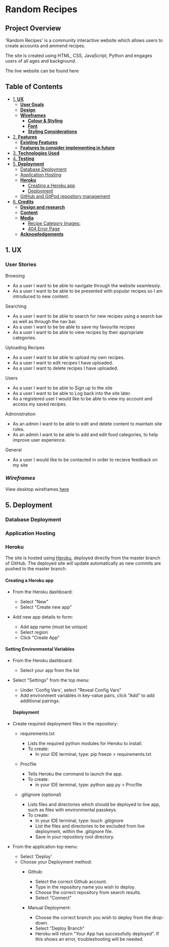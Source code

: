 # **Random Recipes**

## **Project Overview**

'Random Recipes' is a community interactive website which allows users to create accounts and ammend recipes.

The site is created using HTML, CSS, JavaScript, Python and engages users of all ages and background.

The live website can be found here

## **Table of Contents** 

  * [1. **UX**](#1-ux)
    + [**User Goals**](#user-goals)
    + [**Design**](#design)
    + [**Wireframes**](#wireframes)
      - [**Colour & Styling**](#colour--styling)
      - [**Font**](#font)
      - [**Styling Considerations**](#styling-considerations)
  * [2. **Features**](#2-features)
    + [**Existing Features**](#existing-features)
    + [**Features to consider implementing in future**](#features-to-consider-implementing-in-future)
  * [3. **Technologies Used**](#3-technologies-used)
  * [4. **Testing**](#4-testing)
  * [5. **Deployment**](#5-deployment)
    + [Database Deployment](#database-deployment)
    + [Application Hosting](#application-hosting)
    + [**Heroku**](#heroku)
      - [Creating a Heroku app](#creating-a-heroku-app)
      - [Deployment](#deployment)
    + [GitHub and GitPod repository management](#github-and-gitpod-repository-management)
  * [6. **Credits**](#6-credits)
    + [**Design and research**](#design-and-research)
    + [**Content**](#content)
    + [**Media**](#media)
      - [Recipe Category Images:](#recipe-category-images)
      - [404 Error Page](#404-error-page)
    + [**Acknowledgements**](#acknowledgements)


## 1. **UX**

  ### **User Stories**

  Browsing 
  * As a user I want to be able to navigate through the website seamlessly.
  * As a user I want to be able to be presented with popular recipes so I am introduced to new content.
    

  Searching
  * As a user I want to be able to search for new recipes using a search bar as well as through the nav bar.
  * As a user I want to be be able to save my favourite recipes
  * As a user I want to be able to view recipes by their appropriate categories.

  Uploading Recipes
  * As a user I want to be able to upload my own recipes.
  * As a user I want to edit recipes I have uploaded.
  * As a user I want to delete recipes I have uploaded.

  Users
  * As a user I want to be able to Sign up to the site
  * As a user I want to be able to Log back into the site later.
  * As a registered user I would like to be able to view my account and access my saved recipes.

    
  Administration
  *  As an admin I want to be able to edit and delete content to maintain site rules.
  *  As an admin I want to be able to add and edit food categories, to help improve user experience.

  General
  * As a user I would like to be contacted in order to recieve feedback on my site

### ***Wireframes***
View desktop wireframes [here](https://github.com/abdullahjr0/MS3/blob/9f5a247477dd36f72e5ab5c27bb1e7281da42dc7/wireframes.md#L29)




## 5. **Deployment**

  ### Database Deployment

### Application Hosting
### **Heroku**

The site is hosted using [Heroku](https://www.heroku.com/), deployed directly from the master branch of GitHub. The deployed site will update automatically as new commits are pushed to the master branch.

#### Creating a Heroku app
- From the Heroku dashboard:
  - Select "New"
  - Select "Create new app"

- Add new app details to form:
  - Add app name (must be unique)
  - Select region
  - Click "Create App"


#### Setting Environmental Variables
- From the Heroku dashboard:
  - Select your app from the list


- Select "Settings" from the top menu:
  - Under 'Config Vars', select "Reveal Config Vars"
  - Add environment variables in key-value pairs, click "Add" to add additional pairings.



  #### Deployment
- Create required deployment files in the repository:
  - requirements.txt
      - Lists the required python modules for Heroku to install.
    - To create:
      - In your IDE terminal, type: pip freeze > requirements.txt

  - Procfile
      -  Tells Heroku the command to launch the app.
    - To create:
      - in your IDE terminal, type: python app.py > Procfile

  - .gitignore (optional)
      - Lists files and directories which should be deployed to live app, such as files with environmental passkeys.
    - To create:
      - In your IDE terminal, type: touch .gitignore
      - List the files and directories to be excluded from live deployment, within the .gitignore file.
      - Save in your repository root directory.

- From the application top menu:
  - Select 'Deploy'
  - Choose your Deployment method:
    - Github:
      - Select the correct Github account.
      - Type in the repository name you wish to deploy.
      - Choose the correct repository from search results.
      - Select "Connect"


    - Manual Deployment:
      - Choose the correct branch you wish to deploy from the drop-down.
      - Select "Deploy Branch"
      - Heroku will return "Your App has successfully deployed". If this shows an error, troubleshooting will be needed.
